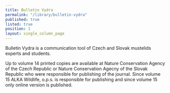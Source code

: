 ```yaml
---
title: Bulletin Vydra
permalink: "/library/bulletin-vydra"
published: true
listed: true
position: 1
layout: single_column_page
---
```

Bulletin Vydra is a communication tool of Czech and Slovak mustelids
experts and students.

Up to volume 14 printed copies are available at Nature Conservation
Agency of the Czech Republic or Nature Conservation Agecny of the Slovak
Republic who were responsible for publishing of the journal. Since
volume 15 ALKA Wildlife, o.p.s. is responsible for publishing and since
volume 15 only online version is published.
